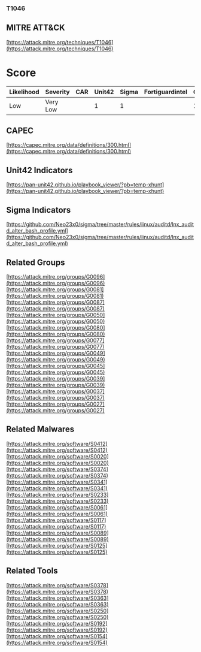 
### T1046
## MITRE ATT&CK
[https://attack.mitre.org/techniques/T1046](https://attack.mitre.org/techniques/T1046)

# Score

| Likelihood | Severity | CAR | Unit42 | Sigma | Fortiguardintel | Groups | Malwares | Tools |
| ---------- | -------- | --- | ------ | ----- | --------------- | ---  | --- | --- |
| Low | Very Low |   | 1 | 1 |   | 11 | 9 | 5 |



## CAPEC

[https://capec.mitre.org/data/definitions/300.html](https://capec.mitre.org/data/definitions/300.html)
[]()


## Unit42 Indicators

[https://pan-unit42.github.io/playbook_viewer/?pb=temp-xhunt](https://pan-unit42.github.io/playbook_viewer/?pb=temp-xhunt)
[]()


## Sigma Indicators

[https://github.com/Neo23x0/sigma/tree/master/rules/linux/auditd/lnx_auditd_alter_bash_profile.yml](https://github.com/Neo23x0/sigma/tree/master/rules/linux/auditd/lnx_auditd_alter_bash_profile.yml)
[]()


## Related Groups

[https://attack.mitre.org/groups/G0096](https://attack.mitre.org/groups/G0096)
[https://attack.mitre.org/groups/G0081](https://attack.mitre.org/groups/G0081)
[https://attack.mitre.org/groups/G0087](https://attack.mitre.org/groups/G0087)
[https://attack.mitre.org/groups/G0050](https://attack.mitre.org/groups/G0050)
[https://attack.mitre.org/groups/G0080](https://attack.mitre.org/groups/G0080)
[https://attack.mitre.org/groups/G0077](https://attack.mitre.org/groups/G0077)
[https://attack.mitre.org/groups/G0049](https://attack.mitre.org/groups/G0049)
[https://attack.mitre.org/groups/G0045](https://attack.mitre.org/groups/G0045)
[https://attack.mitre.org/groups/G0039](https://attack.mitre.org/groups/G0039)
[https://attack.mitre.org/groups/G0037](https://attack.mitre.org/groups/G0037)
[https://attack.mitre.org/groups/G0027](https://attack.mitre.org/groups/G0027)
[]()


## Related Malwares

[https://attack.mitre.org/software/S0412](https://attack.mitre.org/software/S0412)
[https://attack.mitre.org/software/S0020](https://attack.mitre.org/software/S0020)
[https://attack.mitre.org/software/S0374](https://attack.mitre.org/software/S0374)
[https://attack.mitre.org/software/S0341](https://attack.mitre.org/software/S0341)
[https://attack.mitre.org/software/S0233](https://attack.mitre.org/software/S0233)
[https://attack.mitre.org/software/S0061](https://attack.mitre.org/software/S0061)
[https://attack.mitre.org/software/S0117](https://attack.mitre.org/software/S0117)
[https://attack.mitre.org/software/S0089](https://attack.mitre.org/software/S0089)
[https://attack.mitre.org/software/S0125](https://attack.mitre.org/software/S0125)
[]()


## Related Tools

[https://attack.mitre.org/software/S0378](https://attack.mitre.org/software/S0378)
[https://attack.mitre.org/software/S0363](https://attack.mitre.org/software/S0363)
[https://attack.mitre.org/software/S0250](https://attack.mitre.org/software/S0250)
[https://attack.mitre.org/software/S0192](https://attack.mitre.org/software/S0192)
[https://attack.mitre.org/software/S0154](https://attack.mitre.org/software/S0154)
[]()
